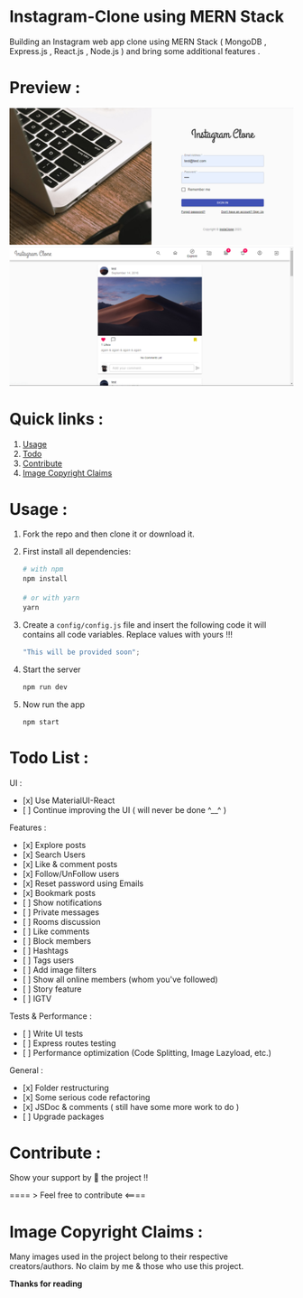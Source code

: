 # Instagram-Clone using MERN Stack

Building an Instagram web app clone using MERN Stack ( MongoDB , Express.js , React.js , Node.js ) and bring some additional features .

# Preview :

<img src="demo/LoginPageDemo.PNG" alt="Instagram clone">

<img src="demo/HomePageDemo.PNG" alt="Instagram clone">

# Quick links :

1. [Usage](#usage)
2. [Todo](#todo)
3. [Contribute](#contribute)
4. [Image Copyright Claims](#image-copyright-claims)

# Usage :

1. Fork the repo and then clone it or download it.

2. First install all dependencies:

     ```bash
     # with npm
     npm install

     # or with yarn
     yarn
     ```

3. Create a `config/config.js` file and insert the following code it will contains all code variables. Replace values with yours !!!

     ```javascript
     "This will be provided soon";
     ```

4. Start the server
     ```javascript
     npm run dev
     ```
5. Now run the app
     ```javacript
     npm start
     ```

# Todo List :

UI :

-    [x] Use MaterialUI-React
-    [ ] Continue improving the UI ( will never be done ^\_\_^ )

Features :

-    [x] Explore posts
-    [x] Search Users
-    [x] Like & comment posts
-    [x] Follow/UnFollow users
-    [x] Reset password using Emails
-    [x] Bookmark posts
-    [ ] Show notifications
-    [ ] Private messages
-    [ ] Rooms discussion
-    [ ] Like comments
-    [ ] Block members
-    [ ] Hashtags
-    [ ] Tags users
-    [ ] Add image filters
-    [ ] Show all online members (whom you've followed)
-    [ ] Story feature
-    [ ] IGTV

Tests & Performance :

-    [ ] Write UI tests
-    [ ] Express routes testing
-    [ ] Performance optimization (Code Splitting, Image Lazyload, etc.)

General :

-    [x] Folder restructuring
-    [x] Some serious code refactoring
-    [x] JSDoc & comments ( still have some more work to do )
-    [ ] Upgrade packages

# Contribute :

Show your support by 🌟 the project !!

==== > Feel free to contribute <====

# Image Copyright Claims :

Many images used in the project belong to their respective creators/authors. No claim by me & those who use this project.

**Thanks for reading**
